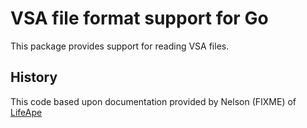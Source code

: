 # VSA file format support for Go

This package provides support for reading VSA files.

## History

This code based upon documentation provided by Nelson (FIXME) of [LifeApe](https://lifeape.com)
